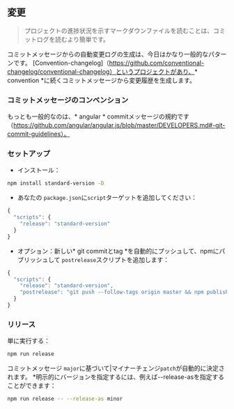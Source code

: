 ## 変更
> プロジェクトの進捗状況を示すマークダウンファイルを読むことは、コミットログを読むより簡単です。

コミットメッセージからの自動変更ログの生成は、今日はかなり一般的なパターンです。 [Convention-changelog]（https://github.com/conventional-changelog/conventional-changelog）というプロジェクトがあり、* convention *に続くコミットメッセージから変更履歴を生成します。

### コミットメッセージのコンベンション
もっとも一般的なのは、* angular * commitメッセージの規約です（https://github.com/angular/angular.js/blob/master/DEVELOPERS.md#-git-commit-guidelines）。

### セットアップ
* インストール：

```bash
npm install standard-version -D
```

* あなたの `package.json`に`script`ターゲットを追加してください：

```js
{
  "scripts": {
    "release": "standard-version"
  }
}
```

* オプション：新しい* git commitとtag *を自動的にプッシュして、npmにパブリッシュして `postrelease`スクリプトを追加します：

```js
{
  "scripts": {
    "release": "standard-version",
    "postrelease": "git push --follow-tags origin master && npm publish"
  }
}
```

### リリース

単に実行する：

```bash
npm run release
```

コミットメッセージ `major`に基づいて|マイナーチェンジ`patch`が自動的に決定されます。 *明示的にバージョンを指定するには、例えば--release-asを指定することができます：

```bash
npm run release -- --release-as minor
```
